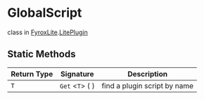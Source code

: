 # GlobalScript
class in [FyroxLite](../README.md).[LitePlugin](README.md)
## Static Methods
| Return Type | Signature | Description |
|---|---|---|
| `T` | `Get` <`T`> (  ) | find a plugin script by name |

